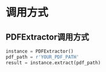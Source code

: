 # 调用方式
## PDFExtractor调用方式
```python
instance = PDFExtractor()
pdf_path = r'YOUR_PDF_PATH'
result = instance.extract(pdf_path)
```